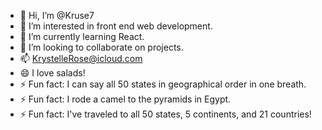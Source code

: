 - 👋 Hi, I’m @Kruse7
- 👀 I’m interested in front end web development.
- 🌱 I’m currently learning React.
- 💞️ I’m looking to collaborate on projects.
- 📫 KrystelleRose@icloud.com
- 😄 I love salads!
- ⚡ Fun fact: I can say all 50 states in geographical order in one breath.
- ⚡ Fun fact: I rode a camel to the pyramids in Egypt.
- ⚡ Fun fact: I've traveled to all 50 states, 5 continents, and 21 countries!
<!---
Kruse7/Kruse7 is a ✨ special ✨ repository because its `README.md` (this file) appears on your GitHub profile.
You can click the Preview link to take a look at your changes.
--->
